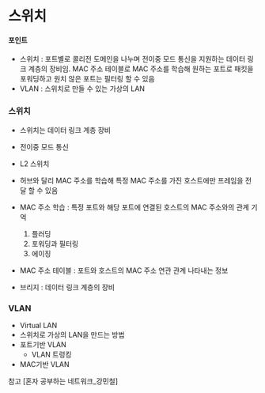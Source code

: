 # 스위치

#### 포인트

- 스위치 : 포트별로 콜리전 도메인을 나누며 전이중 모드 통신을 지원하는 데이터 링크 계층의 장비임. MAC 주소 테이블로 MAC 주소를 학습해 원하는 포트로 패킷을 포워딩하고 원치 않은 포트는 필터링 할 수 있음
- VLAN : 스위치로 만들 수 있는 가상의 LAN

### 스위치

- 스위치는 데이터 링크 계층 장비
- 전이중 모드 통신
- L2 스위치
- 허브와 달리 MAC 주소를 학습해 특정 MAC 주소를 가진 호스트에만 프레임을 전달 할 수 있음
- MAC 주소 학습 : 특정 포트와 해당 포트에 연결된 호스트의 MAC 주소와의 관계 기억
  1. 플러딩
  2. 포워딩과 필터링
  3. 에이징
- MAC 주소 테이블 : 포트와 호스트의 MAC 주소 연관 관계 나타내는 정보

- 브리지 : 데이터 링크 계층의 장비

### VLAN

- Virtual LAN
- 스위치로 가상의 LAN을 만드는 방법
- 포트기반 VLAN
  - VLAN 트렁킹
- MAC기반 VLAN

참고 [혼자 공부하는 네트워크_강민철]
